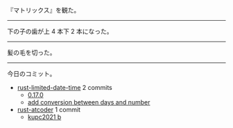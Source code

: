 『マトリックス』を観た。

---

下の子の歯が上 4 本下 2 本になった。

---

髪の毛を切った。

---

今日のコミット。

- [rust-limited-date-time](https://github.com/bouzuya/rust-limited-date-time) 2 commits
  - [0.17.0](https://github.com/bouzuya/rust-limited-date-time/commit/44d94bbe31626779c3963f3e25655eae1bdc9d42)
  - [add conversion between days and number](https://github.com/bouzuya/rust-limited-date-time/commit/b766c09ba071654f39a952b6fc7d8dfe01e45836)
- [rust-atcoder](https://github.com/bouzuya/rust-atcoder) 1 commit
  - [kupc2021 b](https://github.com/bouzuya/rust-atcoder/commit/7b4d3771f49f9de1fc92eda37fccf17c659bebf8)
